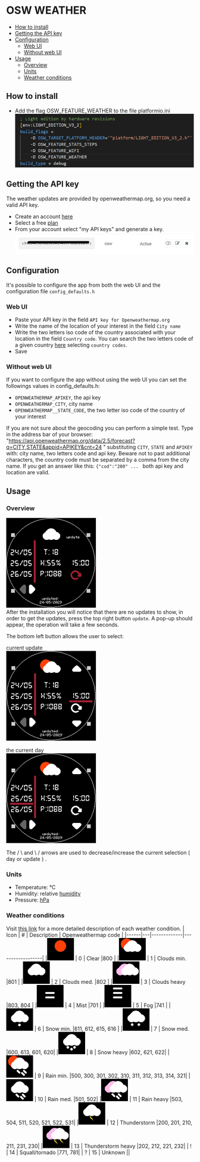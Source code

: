 # OSW WEATHER

- [How to install](#how-to-install)
- [Getting the API key](#getting-the-api-key)
- [Configuration](#configuration)
  * [Web UI](#web-ui)
  * [Without web UI](#without-web-ui)
- [Usage](#usage)
  * [Overview](#overview)
  * [Units](#units)
  * [Weather conditions](#weather-conditions)

## How to install
- Add the flag OSW_FEATURE_WEATHER to the file platformio.ini  
![](./osw_screen/example_ini.png)

## Getting the API key
The weather updates are provided by openweathermap.org, so you need a valid API key. 
- Create an account [here](https://openweathermap.org/)
- Select a free [plan](https://openweathermap.org/price)
- From your account select "my API keys" and generate a key.
![](./osw_screen/key.png)
## Configuration
It's possible to configure the app from both the web UI and the configuration file `config_defaults.h`
### Web UI
- Paste your API key in the field `API key for Openweathermap.org`
- Write the name of the location of your interest in the field `City name`
- Write the two letters iso code of the country associated with your location in the field `Country code`. You can search the two letters code of a given country [here](https://www.iso.org/obp/ui/#home) selecting `country codes`.
- Save
### Without web UI
If you want to configure the app without using the web UI you can set the followings values in config_defaults.h:
- `OPENWEATHERMAP_APIKEY`, the api key
- `OPENWEATHERMAP_CITY`, city name
- `OPENWEATHERMAP__STATE_CODE`, the two letter iso code of the country of your interest    



If you are not sure about the geocoding you can perform a simple test.
Type in the address bar of your browser: "https://api.openweathermap.org/data/2.5/forecast?q=CITY,STATE&appid=APIKEY&cnt=24 "
substituting `CITY`, `STATE` and `APIKEY` with: city name, two letters code and api key. Beware not to past additional characters, the country code must be separated by a comma from the city name.
If you get an answer like this: `{"cod":"200" ... ` both api key and location are valid.

## Usage
### Overview
![screen](./osw_screen/sync.png)   
After the installation you will notice that there are no updates to show, in order to get the updates, press the top right button `update`. A pop-up should appear, the operation will take a few seconds.  

The bottom left button allows the user to select:  

current update  
![](./osw_screen/h.png)

the current day  
![](./osw_screen/day.png)

The / \  and \ /  arrows are used to decrease/increase the current selection ( day or update ) .
### Units
- Temperature: °C
- Humidity: relative [humidity](https://en.wikipedia.org/wiki/Humidity#Relative_humidity)
- Pressure: [hPa](https://en.wikipedia.org/wiki/Pascal_(unit)#Multiples_and_submultiples)
### Weather conditions 
Visit [this link](https://openweathermap.org/weather-conditions#Weather-Condition-Codes-2) for a more detailed description of each weather condition.
| Icon | # | Description | Openweathermap code |
|------|---|-------------|------------------|
|![](./osw_screen/sun.png) | 0 | Clear |800  |
|![](./osw_screen/cl1.png) | 1 | Clouds min. |801  |
|![](./osw_screen/cl2.png) | 2 | Clouds med. |802  |
|![](./osw_screen/cl3.png) | 3 | Clouds heavy |803, 804 |
|![](./osw_screen/mist.png) | 4 | Mist |701  |
|![](./osw_screen/fog.png) | 5 | Fog |741  |
|![](./osw_screen/snow1.png) | 6 | Snow min. |611, 612, 615, 616  |
|![](./osw_screen/snow2.png) | 7 | Snow med. |600, 613, 601, 620|
|![](./osw_screen/snow3.png) | 8 | Snow heavy |602, 621, 622|
|![](./osw_screen/rain1.png) | 9 | Rain min. |500, 300, 301, 302, 310, 311, 312, 313, 314, 321|
|![](./osw_screen/rain2.png) | 10 | Rain med. |501, 502|
|![](./osw_screen/rain3.png) | 11 | Rain heavy |503, 504, 511, 520, 521, 522, 531|
|![](./osw_screen/th1.png) | 12 | Thunderstorm  |200, 201, 210, 211, 231, 230|
|![](./osw_screen/th2.png) | 13 | Thunderstorm heavy  |202, 212, 221, 232|
| ! | 14 | Squall/tornado  |771, 781|
| ? | 15 | Unknown  ||

